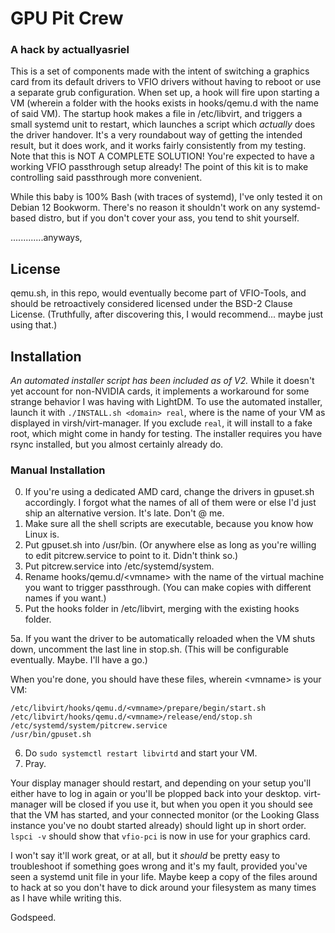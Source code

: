 # GPU Pit Crew 
### A hack by actuallyasriel

This is a set of components made with the intent of switching a graphics card from its default drivers to VFIO drivers without having to reboot or use a separate grub configuration. When set up, a hook will fire upon starting a VM (wherein a folder with the hooks exists in hooks/qemu.d with the name of said VM). The startup hook makes a file in /etc/libvirt, and triggers a small systemd unit to restart, which launches a script which *actually* does the driver handover.
It's a very roundabout way of getting the intended result, but it does work, and it works fairly consistently from my testing.
Note that this is NOT A COMPLETE SOLUTION! You're expected to have a working VFIO passthrough setup already! The point of this kit is to make controlling said passthrough more convenient.

While this baby is 100% Bash (with traces of systemd), I've only tested it on Debian 12 Bookworm. There's no reason it shouldn't work on any systemd-based distro, but if you don't cover your ass, you tend to shit yourself.

.............anyways,

## License
qemu.sh, in this repo, would eventually become part of VFIO-Tools, and should be retroactively considered licensed under the BSD-2 Clause License. (Truthfully, after discovering this, I would recommend... maybe just using that.)

## Installation
*An automated installer script has been included as of V2.* While it doesn't yet account for non-NVIDIA cards, it implements a workaround for some strange behavior I was having with LightDM. To use the automated installer, launch it with `./INSTALL.sh <domain> real`, where <domain> is the name of your VM as displayed in virsh/virt-manager. If you exclude `real`, it will install to a fake root, which might come in handy for testing. The installer requires you have rsync installed, but you almost certainly already do.

### Manual Installation
0. If you're using a dedicated AMD card, change the drivers in gpuset.sh accordingly. I forgot what the names of all of them were or else I'd just ship an alternative version. It's late. Don't @ me.
1. Make sure all the shell scripts are executable, because you know how Linux is.
2. Put gpuset.sh into /usr/bin. (Or anywhere else as long as you're willing to edit pitcrew.service to point to it. Didn't think so.)
3. Put pitcrew.service into /etc/systemd/system.
4. Rename hooks/qemu.d/\<vmname\> with the name of the virtual machine you want to trigger passthrough. (You can make copies with different names if you want.)
5. Put the hooks folder in /etc/libvirt, merging with the existing hooks folder.
   
5a. If you want the driver to be automatically reloaded when the VM shuts down, uncomment the last line in stop.sh. (This will be configurable eventually. Maybe. I'll have a go.)

When you're done, you should have these files, wherein \<vmname\> is your VM:
```
/etc/libvirt/hooks/qemu.d/<vmname>/prepare/begin/start.sh
/etc/libvirt/hooks/qemu.d/<vmname>/release/end/stop.sh
/etc/systemd/system/pitcrew.service
/usr/bin/gpuset.sh
```
6. Do `sudo systemctl restart libvirtd` and start your VM.
7. Pray.

Your display manager should restart, and depending on your setup you'll either have to log in again or you'll be plopped back into your desktop. virt-manager will be closed if you use it, but when you open it you should see that the VM has started, and your connected monitor (or the Looking Glass instance you've no doubt started already) should light up in short order. `lspci -v` should show that `vfio-pci` is now in use for your graphics card.

I won't say it'll work great, or at all, but it *should* be pretty easy to troubleshoot if something goes wrong and it's my fault, provided you've seen a systemd unit file in your life. Maybe keep a copy of the files around to hack at so you don't have to dick around your filesystem as many times as I have while writing this.

Godspeed.
